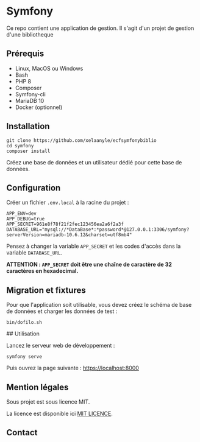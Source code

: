 # Symfony

Ce repo contient une application de gestion.
Il s'agit d'un projet de gestion d'une bibliotheque


## Prérequis

- Linux, MacOS ou Windows
- Bash
- PHP 8
- Composer
- Symfony-cli
- MariaDB 10
- Docker (optionnel)

## Installation

```
git clone https://github.com/xelaanyle/ecfsymfonybiblio 
cd symfony
composer install
```

Créez une base de données et un utilisateur dédié pour cette base de données.

## Configuration

Créer un fichier `.env.local` à la racine du projet : 

```
APP_ENV=dev
APP_DEBUG=true
APP_SECRET=961e8f78f21f2fec123456ea2a6f2a3f
DATABASE_URL="mysql://*DataBase*:*password*@127.0.0.1:3306/symfony?serverVersion=mariadb-10.6.12&charset=utf8mb4"
```

Pensez à changer la variable `APP_SECRET` et les codes d'accès dans la variable `DATABASE_URL`.

**ATTENTION : `APP_SECRET` doit être une chaîne de caractère de 32 caractères en hexadecimal.**

## Migration et fixtures

Pour que l'application soit utilisable, vous devez créez le schéma de base de données et charger les données de test :

```
bin/dofilo.sh
```

## Utilisation

Lancez le serveur web de développement :

```
symfony serve
```

Puis ouvrez la page suivante : [https://localhost:8000](https://localhost:8000)

## Mention légales

Sous projet est sous licence MIT.

La licence est disponible ici [MIT LICENCE](LICENCE).

## Contact

